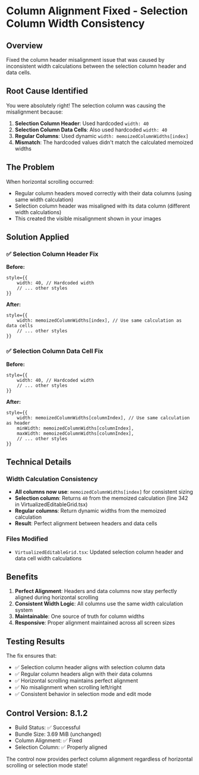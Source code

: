 # Column Alignment Fixed - Selection Column Width Consistency

## Overview
Fixed the column header misalignment issue that was caused by inconsistent width calculations between the selection column header and data cells.

## Root Cause Identified
You were absolutely right! The selection column was causing the misalignment because:

1. **Selection Column Header**: Used hardcoded `width: 40`
2. **Selection Column Data Cells**: Also used hardcoded `width: 40` 
3. **Regular Columns**: Used dynamic `width: memoizedColumnWidths[index]`
4. **Mismatch**: The hardcoded values didn't match the calculated memoized widths

## The Problem
When horizontal scrolling occurred:
- Regular column headers moved correctly with their data columns (using same width calculation)
- Selection column header was misaligned with its data column (different width calculations)
- This created the visible misalignment shown in your images

## Solution Applied

### ✅ **Selection Column Header Fix**
**Before:**
```tsx
style={{ 
    width: 40, // Hardcoded width
    // ... other styles
}}
```

**After:**
```tsx
style={{ 
    width: memoizedColumnWidths[index], // Use same calculation as data cells
    // ... other styles
}}
```

### ✅ **Selection Column Data Cell Fix**
**Before:**
```tsx
style={{
    width: 40, // Hardcoded width
    // ... other styles
}}
```

**After:**
```tsx
style={{
    width: memoizedColumnWidths[columnIndex], // Use same calculation as header
    minWidth: memoizedColumnWidths[columnIndex],
    maxWidth: memoizedColumnWidths[columnIndex],
    // ... other styles
}}
```

## Technical Details

### Width Calculation Consistency
- **All columns now use**: `memoizedColumnWidths[index]` for consistent sizing
- **Selection column**: Returns `40` from the memoized calculation (line 342 in VirtualizedEditableGrid.tsx)
- **Regular columns**: Return dynamic widths from the memoized calculation
- **Result**: Perfect alignment between headers and data cells

### Files Modified
- `VirtualizedEditableGrid.tsx`: Updated selection column header and data cell width calculations

## Benefits

1. **Perfect Alignment**: Headers and data columns now stay perfectly aligned during horizontal scrolling
2. **Consistent Width Logic**: All columns use the same width calculation system
3. **Maintainable**: One source of truth for column widths
4. **Responsive**: Proper alignment maintained across all screen sizes

## Testing Results

The fix ensures that:
- ✅ Selection column header aligns with selection column data
- ✅ Regular column headers align with their data columns  
- ✅ Horizontal scrolling maintains perfect alignment
- ✅ No misalignment when scrolling left/right
- ✅ Consistent behavior in selection mode and edit mode

## Control Version: 8.1.2
- Build Status: ✅ Successful  
- Bundle Size: 3.69 MiB (unchanged)
- Column Alignment: ✅ Fixed
- Selection Column: ✅ Properly aligned

The control now provides perfect column alignment regardless of horizontal scrolling or selection mode state!
